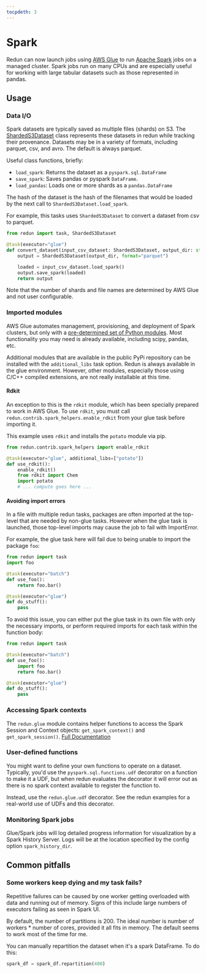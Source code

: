 ```yaml
---
tocpdeth: 3
---
```


# Spark

Redun can now launch jobs using [AWS Glue](https://aws.amazon.com/glue) to run
[Apache Spark](https://spark.apache.org) jobs on a managed cluster. Spark jobs run on many
CPUs and are especially useful for working with large tabular datasets such as those
represented in pandas.

## Usage

### Data I/O

Spark datasets are typically saved as multiple files (shards) on S3. The [ShardedS3Dataset](redun/redun.html?#redun.file.ShardedS3Dataset) class represents these datasets in redun while tracking their provenance. Datasets may be
in a variety of formats, including parquet, csv, and avro. The default is always parquet.

Useful class functions, briefly:

- `load_spark`: Returns the dataset as a `pyspark.sql.DataFrame`
- `save_spark`: Saves pandas or pyspark `DataFrame`. 
- `load_pandas`: Loads one or more shards as a `pandas.DataFrame`

The hash of the dataset is the hash of the filenames that would be loaded by the next call to
`ShardedS3Dataset.load_spark`.

For example, this tasks uses `ShardedS3Dataset` to convert a dataset from csv to parquet.
```py
from redun import task, ShardedS3Dataset

@task(executor="glue")
def convert_dataset(input_csv_dataset: ShardedS3Dataset, output_dir: str) -> ShardedS3Dataset:
    output = ShardedS3Dataset(output_dir, format="parquet")

    loaded = input_csv_dataset.load_spark()
    output.save_spark(loaded)
    return output
```
Note that the number of shards and file names are determined by AWS Glue and not user configurable.

### Imported modules

AWS Glue automates management, provisioning, and deployment of Spark clusters, but only with a [pre-determined set of Python modules](https://docs.aws.amazon.com/glue/latest/dg/aws-glue-programming-python-libraries.html#glue20-modules-provided).
Most functionality you may need is already available, including scipy, pandas, etc.

Additional modules that are available in the public PyPi repository can be
installed with the `additional_libs` task option.  Redun is always available in
the glue environment.  However, other modules, especially those using C/C++
compiled extensions, are not really installable at this time. 

#### Rdkit
An exception to this is the `rdkit` module, which has been specially prepared to work in AWS Glue.
To use `rdkit`, you must call `redun.contrib.spark_helpers.enable_rdkit` from your glue task before
importing it.

This example uses `rdkit` and installs the `potato` module via pip.
```py
from redun.contrib.spark_helpers import enable_rdkit

@task(executor="glue", additional_libs=["potato"])
def use_rdkit():
    enable_rdkit()
    from rdkit import Chem
    import potato
    # ... compute goes here ...
```

#### Avoiding import errors
In a file with multiple redun tasks, packages are often imported at the top-level that are needed by non-glue tasks.
However when the glue task is launched, those top-level imports may cause the job to fail with ImportError.

For example, the glue task here will fail due to being unable to import the package `foo`:

```py
from redun import task
import foo

@task(executor="batch")
def use_foo():
    return foo.bar()

@task(executor="glue")
def do_stuff():
    pass
```

To avoid this issue, you can either put the glue task in its own file with only the necessary imports, or
perform required imports for each task within the function body:

```py
from redun import task

@task(executor="batch")
def use_foo():
    import foo
    return foo.bar()

@task(executor="glue")
def do_stuff():
    pass
```


### Accessing Spark contexts

The `redun.glue` module contains helper functions to access the Spark Session and Context objects:
`get_spark_context()` and `get_spark_session()`. [Full Documentation](redun/redun.html#module-redun.glue)

### User-defined functions

You might want to define your own functions to operate on a dataset. Typically, you'd use the `pyspark.sql.functions.udf` decorator
on a function to make it a UDF, but when redun evaluates the decorator it will error out as there is no spark context available
to register the function to.

Instead, use the `redun.glue.udf` decorator. See the redun examples for a
real-world use of UDFs and this decorator.

### Monitoring Spark jobs

Glue/Spark jobs will log detailed progress information for visualization by a Spark History Server.
Logs will be at the location specified by the config option `spark_history_dir`.



## Common pitfalls

### Some workers keep dying and my task fails?

Repetitive failures can be caused by one worker getting overloaded with data and
running out of memory. Signs of this include large numbers of executors failing as
seen in Spark UI.

By default, the number of partitions is 200. The ideal number is number
of workers * number of cores, provided it all fits in memory. The default
seems to work most of the time for me.

You can manually repartition the dataset when it's a spark DataFrame.
To do this:

```py
spark_df = spark_df.repartition(400)
```
